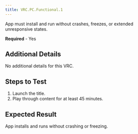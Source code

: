 ```yaml
---
title: VRC.PC.Functional.1
---
```


App must install and run without crashes, freezes, or extended unresponsive states.

**Required** - Yes

## Additional Details

No additional details for this VRC.

## Steps to Test

1. Launch the title.
2. Play through content for at least 45 minutes.


## Expected Result

App installs and runs without crashing or freezing.
